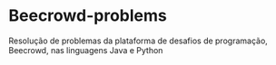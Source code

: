 # Beecrowd-problems
Resolução de problemas da plataforma de desafios de programação, Beecrowd, nas linguagens Java e Python
